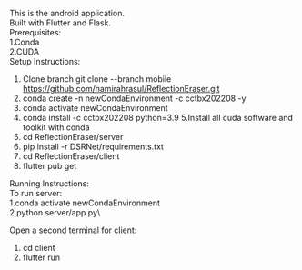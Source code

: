 This is the android application.\
Built with Flutter and Flask.\
Prerequisites:\
1.Conda\
2.CUDA\
Setup Instructions:
1. Clone branch git clone --branch mobile https://github.com/namirahrasul/ReflectionEraser.git
2. conda create -n newCondaEnvironment -c cctbx202208 -y
3. conda activate newCondaEnvironment
4. conda install -c cctbx202208 python=3.9
5.Install all cuda software and toolkit with conda
5. cd ReflectionEraser/server
6. pip install -r DSRNet/requirements.txt
7. cd ReflectionEraser/client
8. flutter pub get

Running Instructions:\
To  run server:\
1.conda activate newCondaEnvironment\
2.python server/app.py\

Open a second terminal for client:
1. cd client
2. flutter run
